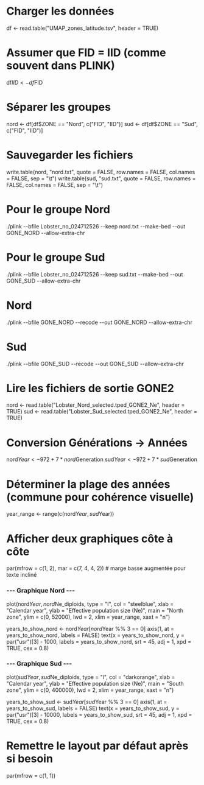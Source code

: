 # Charger les données
df <- read.table("UMAP_zones_latitude.tsv", header = TRUE)

# Assumer que FID = IID (comme souvent dans PLINK)
df$IID <- df$FID

# Séparer les groupes
nord <- df[df$ZONE == "Nord", c("FID", "IID")]
sud <- df[df$ZONE == "Sud", c("FID", "IID")]

# Sauvegarder les fichiers
write.table(nord, "nord.txt", quote = FALSE, row.names = FALSE, col.names = FALSE, sep = "\t")
write.table(sud, "sud.txt", quote = FALSE, row.names = FALSE, col.names = FALSE, sep = "\t")

# Pour le groupe Nord
./plink --bfile Lobster_no_024712526 --keep nord.txt --make-bed --out GONE_NORD --allow-extra-chr

# Pour le groupe Sud
./plink --bfile Lobster_no_024712526 --keep sud.txt --make-bed --out GONE_SUD --allow-extra-chr

# Nord
./plink --bfile GONE_NORD --recode --out GONE_NORD --allow-extra-chr

# Sud
./plink --bfile GONE_SUD --recode --out GONE_SUD --allow-extra-chr

# Lire les fichiers de sortie GONE2
nord <- read.table("Lobster_Nord_selected.tped_GONE2_Ne", header = TRUE)
sud  <- read.table("Lobster_Sud_selected.tped_GONE2_Ne", header = TRUE)

# Conversion Générations → Années
nord$Year <- 972 + 7 * nord$Generation
sud$Year  <- 972 + 7 * sud$Generation

# Déterminer la plage des années (commune pour cohérence visuelle)
year_range <- range(c(nord$Year, sud$Year))

# Afficher deux graphiques côte à côte
par(mfrow = c(1, 2), mar = c(7, 4, 4, 2))  # marge basse augmentée pour texte incliné

### --- Graphique Nord ---
plot(nord$Year, nord$Ne_diploids, type = "l", col = "steelblue",
     xlab = "Calendar year", ylab = "Effective population size (Ne)",
     main = "North zone", ylim = c(0, 52000), lwd = 2, xlim = year_range, xaxt = "n")

years_to_show_nord <- nord$Year[nord$Year %% 3 == 0]
axis(1, at = years_to_show_nord, labels = FALSE)
text(x = years_to_show_nord, y = par("usr")[3] - 1000,
     labels = years_to_show_nord, srt = 45, adj = 1, xpd = TRUE, cex = 0.8)

### --- Graphique Sud ---
plot(sud$Year, sud$Ne_diploids, type = "l", col = "darkorange",
     xlab = "Calendar year", ylab = "Effective population size (Ne)",
     main = "South zone", ylim = c(0, 400000), lwd = 2, xlim = year_range, xaxt = "n")

years_to_show_sud <- sud$Year[sud$Year %% 3 == 0]
axis(1, at = years_to_show_sud, labels = FALSE)
text(x = years_to_show_sud, y = par("usr")[3] - 10000,
     labels = years_to_show_sud, srt = 45, adj = 1, xpd = TRUE, cex = 0.8)

# Remettre le layout par défaut après si besoin
par(mfrow = c(1, 1))
